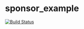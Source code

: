 # sponsor_example
[![Build Status](https://github.com/a-t-0/website-build-statuses/blob/main/sponsor_example/build_status.svg)](http://2gzyxa5ihm7nsggfxnu52rck2vv4rvmdlkiu3zzui5du4xyclen53wid.onion/)
